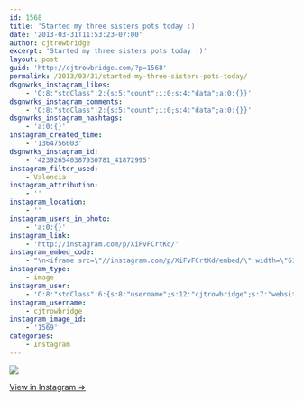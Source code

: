 ```yaml
---
id: 1568
title: 'Started my three sisters pots today :)'
date: '2013-03-31T11:53:23-07:00'
author: cjtrowbridge
excerpt: 'Started my three sisters pots today :)'
layout: post
guid: 'http://cjtrowbridge.com/?p=1568'
permalink: /2013/03/31/started-my-three-sisters-pots-today/
dsgnwrks_instagram_likes:
    - 'O:8:"stdClass":2:{s:5:"count";i:0;s:4:"data";a:0:{}}'
dsgnwrks_instagram_comments:
    - 'O:8:"stdClass":2:{s:5:"count";i:0;s:4:"data";a:0:{}}'
dsgnwrks_instagram_hashtags:
    - 'a:0:{}'
instagram_created_time:
    - '1364756003'
dsgnwrks_instagram_id:
    - '423926540387930781_41872995'
instagram_filter_used:
    - Valencia
instagram_attribution:
    - ''
instagram_location:
    - ''
instagram_users_in_photo:
    - 'a:0:{}'
instagram_link:
    - 'http://instagram.com/p/XiFvFCrtKd/'
instagram_embed_code:
    - "\n<iframe src=\"//instagram.com/p/XiFvFCrtKd/embed/\" width=\"612\" height=\"710\" frameborder=\"0\" scrolling=\"no\" allowtransparency=\"true\"></iframe>\n"
instagram_type:
    - image
instagram_user:
    - 'O:8:"stdClass":6:{s:8:"username";s:12:"cjtrowbridge";s:7:"website";s:0:"";s:15:"profile_picture";s:103:"https://igcdn-photos-f-a.akamaihd.net/hphotos-ak-xpa1/t51.2885-19/925559_452430704897917_67836701_a.jpg";s:9:"full_name";s:13:"CJ Trowbridge";s:3:"bio";s:0:"";s:2:"id";s:8:"41872995";}'
instagram_username:
    - cjtrowbridge
instagram_image_id:
    - '1569'
categories:
    - Instagram
---
```


[![](http://blog.cjtrowbridge.com/wp-content/uploads/2013/03/4364db749a3411e2b74c22000a9f1427_7.jpg)](http://instagram.com/p/XiFvFCrtKd/)

[View in Instagram ⇒](http://instagram.com/p/XiFvFCrtKd/)